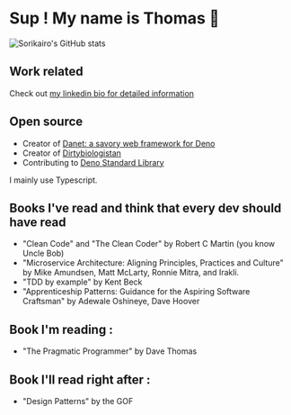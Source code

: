 # Sup ! My name is Thomas 🍕

![Sorikairo's GitHub stats](https://github-readme-stats.vercel.app/api?username=sorikairox&count_private=true&theme=onedark)

## Work related

Check out [my linkedin bio for detailed information](https://www.linkedin.com/in/thomascruveilher/)

## Open source

- Creator of [Danet: a savory web framework for Deno](https://github.com/Sorikairox/Danet)
- Creator of [Dirtybiologistan](https://github.com/Sorikairox/Micronation)
- Contributing to [Deno Standard Library](https://github.com/denoland/deno_std)

I mainly use Typescript.

## Books I've read and think that every dev should have read


- "Clean Code" and "The Clean Coder" by Robert C Martin (you know Uncle Bob)
- "Microservice Architecture: Aligning Principles, Practices and Culture" by Mike Amundsen, Matt McLarty, Ronnie Mitra, and Irakli.
- "TDD by example" by Kent Beck
- "Apprenticeship Patterns: Guidance for the Aspiring Software Craftsman" by Adewale Oshineye, Dave Hoover

## Book I'm reading : 
- "The Pragmatic Programmer" by Dave Thomas

## Book I'll read right after :

- "Design Patterns" by the GOF 
